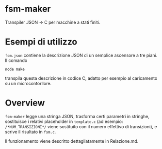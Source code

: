 fsm-maker
=========

Transpiler JSON -> C per macchine a stati finiti.

# Esempi di utilizzo

`fsm.json` contiene la descrizione JSON di un semplice ascensore a tre piani. Il comando

    node make

transpila questa descrizione in codice C, adatto per esempio al caricamento su un microcontorllore.

# Overview

`fsm-maker` legge una stringa JSON, trasforma certi parametri in stringhe, sostituisce i relativi placeholder in `template.c` (ad esempio: `/*NUM_TRANSIZIONI*/` viene sostituito con il numero effettivo di transizioni), e scrive il risultato in `fsm.c`.

Il funzionamento viene descritto dettagliatamente in Relazione.md.
